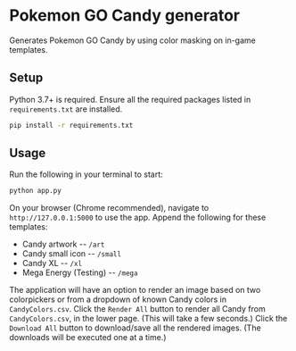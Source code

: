 # Pokemon GO Candy generator

Generates Pokemon GO Candy by using color masking on in-game templates.

## Setup
Python 3.7+ is required.
Ensure all the required packages listed in ```requirements.txt``` are installed.

```bash
pip install -r requirements.txt
```

## Usage
Run the following in your terminal to start:

```python
python app.py
```
On your browser (Chrome recommended), navigate to ```http://127.0.0.1:5000``` to use the app. Append the following for these templates:

* Candy artwork -- ```/art```
* Candy small icon -- ```/small```
* Candy XL -- ```/xl```
* Mega Energy (Testing) -- ```/mega```

The application will have an option to render an image based on two colorpickers or from a dropdown of known Candy colors in ```CandyColors.csv```. Click the ```Render All``` button to render all Candy from ```CandyColors.csv```, in the lower page. (This will take a few seconds.) Click the ```Download All``` button to download/save all the rendered images. (The downloads will be executed one at a time.)
